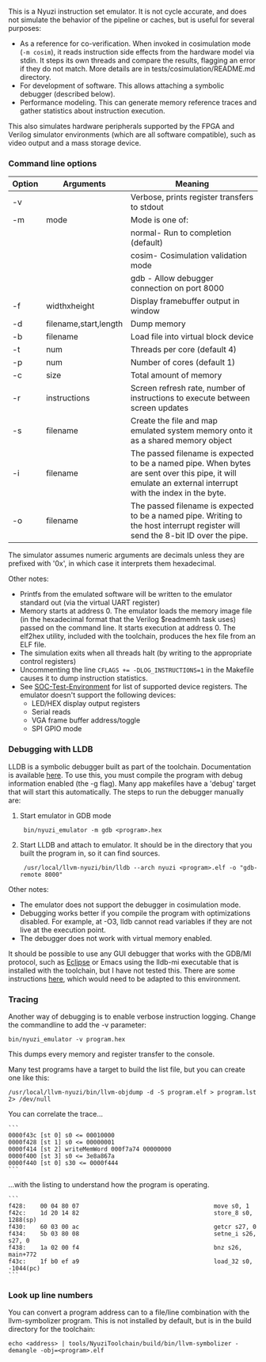 This is a Nyuzi instruction set emulator. It is not cycle accurate, and does not
simulate the behavior of the pipeline or caches, but is useful for several
purposes:

- As a reference for co-verification.  When invoked in cosimulation mode
(`-m cosim`), it reads instruction side effects from the hardware model
via stdin. It steps its own threads and compare the results, flagging
an error if they do not match. More details are in tests/cosimulation/README.md
directory.
- For development of software.  This allows attaching a symbolic debugger
(described below).
- Performance modeling. This can generate memory reference traces and gather
statistics about instruction execution.

This also simulates hardware peripherals supported by the FPGA and Verilog
simulator environments (which are all software compatible), such as video
output and a mass storage device.

### Command line options

|Option|Arguments                  |Meaning                                           |
|------|---------------------------|--------------------------------------------------|
| -v   |                           | Verbose, prints register transfers to stdout     |
| -m   |  mode                     | Mode is one of:                                  |
|      |                           | normal- Run to completion (default)              |
|      |                           | cosim- Cosimulation validation mode              |
|      |                           | gdb - Allow debugger connection on port 8000     |
| -f   |  widthxheight             | Display framebuffer output in window             |
| -d   |  filename,start,length    | Dump memory                                      |
| -b   |  filename                 | Load file into virtual block device              |
| -t   |  num                      | Threads per core (default 4)                     |
| -p   |  num                      | Number of cores (default 1)                      |
| -c   |  size                     | Total amount of memory                           |
| -r   |  instructions             | Screen refresh rate, number of instructions to execute between screen updates |
| -s   |  filename                 | Create the file and map emulated system memory onto it as a shared memory object |
| -i   |  filename                 | The passed filename is expected to be a named pipe. When bytes are sent over this pipe, it will emulate an external interrupt with the index in the byte. |
| -o   |  filename                 | The passed filename is expected to be a named pipe. Writing to the host interrupt register will send the 8-bit ID over the pipe. |

The simulator assumes numeric arguments are decimals unless they are prefixed
with '0x', in which case it interprets them hexadecimal.

Other notes:

- Printfs from the emulated software will be written to the emulator standard
  out (via the virtual UART register)
- Memory starts at address 0. The emulator loads the memory image file (in the
  hexadecimal format that the Verilog $readmemh task uses) passed on the
  command line. It starts execution at address 0. The elf2hex utility, included
  with the toolchain, produces the hex file from an ELF file.
- The simulation exits when all threads halt (by writing to the appropriate
  control registers)
- Uncommenting the line `CFLAGS += -DLOG_INSTRUCTIONS=1` in the Makefile
  causes it to dump instruction statistics.
- See [SOC-Test-Environment](https://github.com/jbush001/NyuziProcessor/wiki/SOC-Test-Environment)
  for list of supported device registers. The emulator doesn't support the following devices:
  - LED/HEX display output registers
  - Serial reads
  - VGA frame buffer address/toggle
  - SPI GPIO mode

### Debugging with LLDB

LLDB is a symbolic debugger built as part of the toolchain. Documentation
is available [here](http://lldb.llvm.org/tutorial.html). To use this,
you must compile the program with debug information enabled (the -g flag).
Many app makefiles have a 'debug' target that will start this automatically.
The steps to run the debugger manually are:

1. Start emulator in GDB mode

        bin/nyuzi_emulator -m gdb <program>.hex

2. Start LLDB and attach to emulator. It should be in the directory that you
  built the program in, so it can find sources.

        /usr/local/llvm-nyuzi/bin/lldb --arch nyuzi <program>.elf -o "gdb-remote 8000"

Other notes:

- The emulator does not support the debugger in cosimulation mode.
- Debugging works better if you compile the program with optimizations disabled.
  For example, at -O3, lldb cannot read variables if they are not live at the
  execution point.
- The debugger does not work with virtual memory enabled.

It should be possible to use any GUI debugger that works with the GDB/MI
protocol, such as [Eclipse](https://eclipse.org/) or Emacs using the
lldb-mi executable that is installed with the toolchain, but I have not
tested this. There are some instructions
[here](https://www.codeplay.com/portal/lldb-mi-driver---part-2-setting-up-the-driver),
which would need to be adapted to this environment.

### Tracing

Another way of debugging is to enable verbose instruction logging. Change the
commandline to add the -v parameter:

    bin/nyuzi_emulator -v program.hex

This dumps every memory and register transfer to the console.

Many test programs have a target to build the list file, but you can create
one like this:

    /usr/local/llvm-nyuzi/bin/llvm-objdump -d -S program.elf > program.lst 2> /dev/null

You can correlate the trace...

    ```
    0000f43c [st 0] s0 <= 00010000
    0000f428 [st 1] s0 <= 00000001
    0000f414 [st 2] writeMemWord 000f7a74 00000000
    0000f400 [st 3] s0 <= 3e8a867a
    0000f440 [st 0] s30 <= 0000f444
    ```

...with the listing to understand how the program is operating.

    ```
    f428:    00 04 80 07                                      move s0, 1
    f42c:    1d 20 14 82                                      store_8 s0, 1288(sp)
    f430:    60 03 00 ac                                      getcr s27, 0
    f434:    5b 03 80 08                                      setne_i s26, s27, 0
    f438:    1a 02 00 f4                                      bnz s26, main+772
    f43c:    1f b0 ef a9                                      load_32 s0, -1044(pc)
    ```

### Look up line numbers

You can convert a program address can to a file/line combination with the
llvm-symbolizer program. This is not installed by default, but is in the
build directory for the toolchain:

    echo <address> | tools/NyuziToolchain/build/bin/llvm-symbolizer -demangle -obj=<program>.elf

